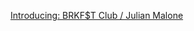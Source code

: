 ---
layout: post
wordpress_id: 1569
wordpress_url: http://noesbueno.com/archives/1569
date: '2013-01-12 11:53:41 -0600'
date_gmt: '2013-01-12 16:53:41 -0600'
body: |
  <p><a href="http://blog.turntablelab.com/prince-klassen/2013/01/introducing-brkft-club-julian-malone/">Introducing: BRKF$T Club / Julian Malone</a></p>
---